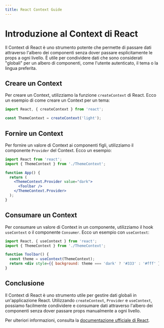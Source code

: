 ```yaml
---
title: React Context Guide
---
```


# Introduzione al Context di React

Il Context di React è uno strumento potente che permette di passare dati attraverso l'albero dei componenti senza dover passare esplicitamente le props a ogni livello. È utile per condividere dati che sono considerati "globali" per un albero di componenti, come l'utente autenticato, il tema o la lingua preferita.

## Creare un Context

Per creare un Context, utilizziamo la funzione `createContext` di React. Ecco un esempio di come creare un Context per un tema:

```jsx
import React, { createContext } from 'react';

const ThemeContext = createContext('light');
```

## Fornire un Context

Per fornire un valore di Context ai componenti figli, utilizziamo il componente `Provider` del Context. Ecco un esempio:

```jsx
import React from 'react';
import { ThemeContext } from './ThemeContext';

function App() {
  return (
    <ThemeContext.Provider value="dark">
      <Toolbar />
    </ThemeContext.Provider>
  );
}
```

## Consumare un Context

Per consumare un valore di Context in un componente, utilizziamo il hook `useContext` o il componente `Consumer`. Ecco un esempio con `useContext`:

```jsx
import React, { useContext } from 'react';
import { ThemeContext } from './ThemeContext';

function Toolbar() {
  const theme = useContext(ThemeContext);
  return <div style={{ background: theme === 'dark' ? '#333' : '#fff' }}>Toolbar</div>;
}
```

## Conclusione

Il Context di React è uno strumento utile per gestire dati globali in un'applicazione React. Utilizzando `createContext`, `Provider` e `useContext`, possiamo facilmente condividere e consumare dati attraverso l'albero dei componenti senza dover passare props manualmente a ogni livello.

Per ulteriori informazioni, consulta la [documentazione ufficiale di React](https://react.dev/learn/passing-props-to-a-component).
